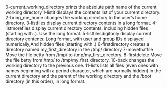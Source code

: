 0-current_working_directory prints the absolute path name of the current working directory
1-listit displays the contents list of your current directory.
2-bring_me_home changes the working directory to the user’s home directory.
3-listfiles display current directory contents in a long format.
4-listmorefiles display current directory contents, including hidden files (starting with .). Use the long format.
5-listfilesdigitonly display current directory contents: Long format, with user and group IDs displayed numerically,And hidden files (starting with .) 
6-firstdirectory creates a directory named my_first_directory in the /tmp/ directory
7-movethatfile Move the file betty from /tmp/ to /tmp/my_first_directory.
8-firstdelete Move the file betty from /tmp/ to /tmp/my_first_directory.
10-back changes the working directory to the previous one.
11-lists lists all files (even ones with names beginning with a period character, which are normally hidden) in the current directory and the parent of the working directory and the /boot directory (in this order), in long format.
